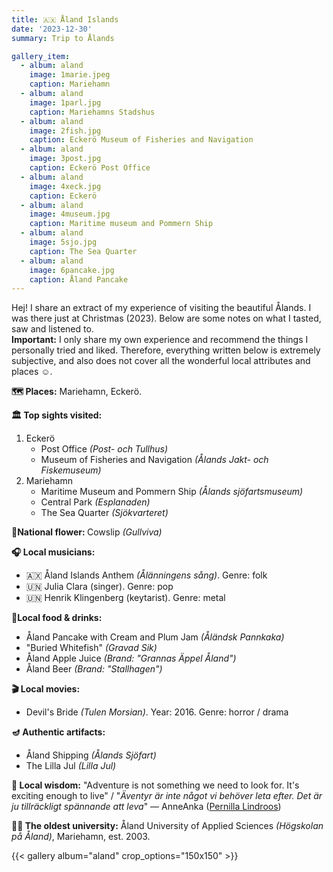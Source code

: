 ```yaml
---
title: 🇦🇽 Åland Islands 
date: '2023-12-30'
summary: Trip to Ålands

gallery_item:
  - album: aland
    image: 1marie.jpeg
    caption: Mariehamn
  - album: aland
    image: 1parl.jpg
    caption: Mariehamns Stadshus
  - album: aland
    image: 2fish.jpg
    caption: Eckerö Museum of Fisheries and Navigation
  - album: aland
    image: 3post.jpg
    caption: Eckerö Post Office
  - album: aland
    image: 4xeck.jpg
    caption: Eckerö
  - album: aland
    image: 4museum.jpg
    caption: Maritime museum and Pommern Ship
  - album: aland
    image: 5sjo.jpg
    caption: The Sea Quarter
  - album: aland
    image: 6pancake.jpg
    caption: Åland Pancake
---
```

Hej! I share an extract of my experience of visiting the beautiful Ålands. I was there just at Christmas (2023). Below are some notes on what I tasted, saw and listened to.<br>
<b>Important:</b> I only share my own experience and recommend the things I personally tried and liked. Therefore, everything written below is extremely subjective, and also does not cover all the wonderful local attributes and places ☺️.

<b>🗺 Places:</b> Mariehamn, Eckerö.<br>

<b>🏛 Top sights visited: </b>
1. Eckerö
    - Post Office <i>(Post- och Tullhus)</i>
    - Museum of Fisheries and Navigation <i>(Ålands Jakt- och Fiskemuseum)</i>
2. Mariehamn
    - Maritime Museum and Pommern Ship <i>(Ålands sjöfartsmuseum)</i>
    - Central Park <i>(Esplanaden)</i>
    - The Sea Quarter <i>(Sjökvarteret)</i>


<b>💐National flower: </b> Cowslip <i>(Gullviva)</i>


<b>🎧 Local musicians: </b>
- 🇦🇽 Åland Islands Anthem <i>(Ålänningens sång)</i>. Genre: folk 
- 🇺🇳 Julia Clara (singer). Genre: pop
- 🇺🇳 Henrik Klingenberg (keytarist). Genre: metal


<b>🥘Local food & drinks: </b>
- Åland Pancake with Cream and Plum Jam <i>(Åländsk Pannkaka)</i>
- "Buried Whitefish" <i>(Gravad Sik)</i>
- Åland Apple Juice <i>(Brand: "Grannas Äppel Åland")</i>
- Åland Beer <i>(Brand: "Stallhagen")</i>


<b>🎬 Local movies:</b>
- Devil's Bride <i>(Tulen Morsian)</i>. Year: 2016. Genre: horror / drama


<b>🪔 Authentic artifacts:</b>
- Åland Shipping <i>(Ålands Sjöfart)</i>
- The Lilla Jul <i>(Lilla Jul)</i>


<b>🦉 Local wisdom:</b> "Adventure is not something we need to look for. It's exciting enough to live" / "<i>Äventyr är inte något vi behöver leta efter. Det är ju tillräckligt spännande att leva</i>" — AnneAnka (<a href = "https://www.pernillalindroos.com/" target="_blank">Pernilla Lindroos</a>)


<b>👨‍🎓 The oldest university:</b> Åland University of Applied Sciences <i>(Högskolan på Åland)</i>, Mariehamn, est. 2003. 


{{< gallery album="aland" crop_options="150x150" >}}
   

